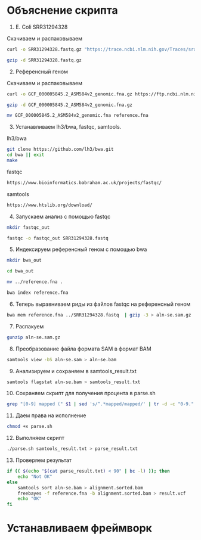 # Объяснение скрипта

1. E. Coli SRR31294328

Скачиваем и распаковываем
```bash
curl -o SRR31294328.fastq.gz "https://trace.ncbi.nlm.nih.gov/Traces/sra-reads-be/fastq?acc=SRR31294328"

gzip -d SRR31294328.fastq.gz
```

2. Референсный геном

Скачиваем и распаковываем
```bash
curl -o GCF_000005845.2_ASM584v2_genomic.fna.gz https://ftp.ncbi.nlm.nih.gov/genomes/all/GCF/000/005/845/GCF_000005845.2_ASM584v2/GCF_000005845.2_ASM584v2_genomic.fna.gz

gzip -d GCF_000005845.2_ASM584v2_genomic.fna.gz

mv GCF_000005845.2_ASM584v2_genomic.fna reference.fna
```

3. Устанавливаем lh3/bwa, fastqc, samtools.

lh3/bwa
```bash
git clone https://github.com/lh3/bwa.git
cd bwa || exit
make
```

fastqc
```bash
https://www.bioinformatics.babraham.ac.uk/projects/fastqc/
```

samtools
```bash
https://www.htslib.org/download/
```

4. Запускаем анализ с помощью fastqc

```bash
mkdir fastqc_out

fastqc -o fastqc_out SRR31294328.fastq
```

5. Индексируем референсный геном с помощью bwa

```bash
mkdir bwa_out

cd bwa_out

mv ../reference.fna .

bwa index reference.fna
```

6. Теперь выравниваем риды из файлов fastqc на референсный геном

```bash
bwa mem reference.fna ../SRR31294328.fastq  | gzip -3 > aln-se.sam.gz
```

7. Распакуем

```bash
gunzip aln-se.sam.gz
```

8. Преобразование файла формата SAM в формат BAM
```bash
samtools view -bS aln-se.sam > aln-se.bam 
```

9. Анализируем и сохраняем в samtools_result.txt
```bash
samtools flagstat aln-se.bam > samtools_result.txt
```

10. Сохраняем скрипт для получения процента в parse.sh

```bash
grep "[0-9] mapped (" $1 | sed 's/^.*mapped/mapped/' | tr -d -c "0-9."
```

11. Даем права на исполнение
```bash
chmod +x parse.sh
```

12. Выполняем скрипт
```bash
./parse.sh samtools_result.txt > parse_result.txt
```

13. Проверяем результат
```bash
if (( $(echo "$(cat parse_result.txt) < 90" | bc -l) )); then
    echo "Not OK"
else
    samtools sort aln-se.bam > alignment.sorted.bam
    freebayes -f reference.fna -b alignment.sorted.bam > result.vcf
    echo "OK"
fi
```

# Устанавливаем фреймворк